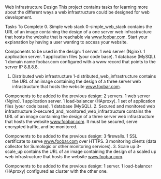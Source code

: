 Web Infrastructure Design
This project contains tasks for learning more about the different ways a web infrastructure could be designed for web development.

Tasks To Complete
 0. Simple web stack
0-simple_web_stack contains the URL of an image containing the design of a one server web infrastructure that hosts the website that is reachable via www.foobar.com. Start your explanation by having a user wanting to access your website.

Components to be used in the design:
1 server.
1 web server (Nginx).
1 application server.
1 application files (your code base).
1 database (MySQL).
1 domain name foobar.com configured with a www record that points to the server IP 8.8.8.8.
 1. Distributed web infrastructure
1-distributed_web_infrastructure contains the URL of an image containing the design of a three server web infrastructure that hosts the website www.foobar.com.

Components to be added to the previous design:
2 servers.
1 web server (Nginx).
1 application server.
1 load-balancer (HAproxy).
1 set of application files (your code base).
1 database (MySQL).
 2. Secured and monitored web infrastructure
2-secured_and_monitored_web_infrastructure contains the URL of an image containing the design of a three server web infrastructure that hosts the website www.foobar.com. It must be secured, serve encrypted traffic, and be monitored.

Components to be added to the previous design:
3 firewalls.
1 SSL certificate to serve www.foobar.com over HTTPS.
3 monitoring clients (data collector for Sumologic or other monitoring services).
 3. Scale up
3-scale_up contains the URL of an image containing the design of a scaled up web infrastructure that hosts the website www.foobar.com.

Components to be added to the previous design:
1 server.
1 load-balancer (HAproxy) configured as cluster with the other one.
